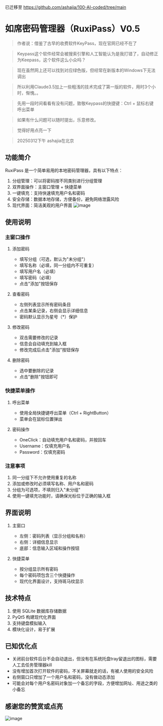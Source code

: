 已迁移至 https://github.com/ashajia/100-AI-coded/tree/main
# 如席密码管理器（RuxiPass）V0.5
> 作者说：借鉴了古早的收费软件KeyPass，现在官网已经不在了

> Keypass这个软件经常会被搜索引擎和人工智能认为是我打错了，自动修正为Keepass，这个软件这么小众吗？

> 现在虽然网上还可以找到对应绿色版，但经常在新版本的Windows下无法调出

> 所以利用Claude3.5加上一些粗浅的技术完成了第一版的软件，用时3个小时，惭愧。。

> 先用一段时间看看有没有问题，致敬Keypass的快捷键：Ctrl + 鼠标右键 呼出菜单

> 如果有什么问题可以随时提出，乐意修改。

> 觉得好用点亮一下

> 20250312下午 ashajia在北京

## 功能简介

RuxiPass 是一个简单易用的本地密码管理器，具有以下特点：

1. 分组管理：可以将密码按不同类别进行分组管理
2. 双界面操作：主窗口管理 + 快捷菜单
3. 一键填充：支持快速填充用户名和密码
4. 安全存储：数据本地存储，方便备份，避免网络泄露风险
5. 现代界面：简洁美观的用户界面
![image](https://github.com/user-attachments/assets/68a10f28-6742-48ff-bd28-60b793e69ca0)

## 使用说明

### 主窗口操作

1. 添加密码
   - 填写分组（可选，默认为"未分组"）
   - 填写名称（必填，同一分组内不可重复）
   - 填写用户名（必填）
   - 填写密码（必填）
   - 点击"添加"按钮保存

2. 查看密码
   - 左侧列表显示所有密码条目
   - 点击某条记录，右侧会显示详细信息
   - 密码默认显示为星号（*）保护

3. 修改密码
   - 双击需要修改的记录
   - 信息会自动填充到输入框
   - 修改完成后点击"添加"按钮保存

4. 删除密码
   - 选中要删除的记录
   - 点击"删除"按钮即可

### 快捷菜单操作

1. 呼出菜单
   - 使用全局快捷键呼出菜单（Ctrl + RightButton）
   - 菜单会在鼠标位置弹出

2. 密码操作
   - OneClick：自动填充用户名和密码，并按回车
   - Username：仅填充用户名
   - Password：仅填充密码

### 注意事项

1. 同一分组下不允许使用重复的名称
2. 添加或修改时必须填写名称、用户名和密码
3. 分组为可选项，不填则归入"未分组"
4. 使用一键填充功能时，请确保光标位于正确的输入框

## 界面说明

1. 主窗口
   - 左侧：密码列表（显示分组和名称）
   - 右侧：详细信息显示
   - 底部：信息输入区域和操作按钮

2. 快捷菜单
   - 按分组显示所有密码
   - 每个密码项包含三个快捷操作
   - 现代化界面设计，支持斑马纹显示

## 技术特点

1. 使用 SQLite 数据库存储数据
2. PyQt5 构建现代化界面
3. 支持键盘模拟输入
4. 模块化设计，易于扩展

## 已知优化点
- 关闭前台软件后台不会自动退出，但没有在系统托盘tray留退出的图标，需要人工去任务管理器kill
- 没有增加首次打开软件的密码，不关屏幕就走的话，有被人使用的安全风险
- 右侧窗口只增加了一个用户名和密码，没有做动态添加
- 可能会对每个用户名密码对象加一个备忘的字段，方便增加网址、用途之类的小备忘

## 感谢您的赞赏或点亮
![image](https://github.com/user-attachments/assets/d143992e-d87d-47ca-b033-2562d59686d3)

